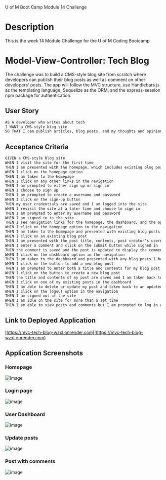 U of M Boot Camp Module 14 Challenge

# Description
This is the week 14 Module Challenge for the U of M Coding Bootcamp

# Model-View-Controller: Tech Blog
The challenge was to build a CMS-style blog site from scratch where developers can publish their blog posts as well as comment on other developers’ posts. The app will follow the MVC structure, use Handlebars.js as the templating language, Sequelize as the ORM, and the express-session npm package for authentication.

## User Story
```md
AS A developer who writes about tech
I WANT a CMS-style blog site
SO THAT I can publish articles, blog posts, and my thoughts and opinions
```

## Acceptance Criteria
```md
GIVEN a CMS-style blog site
WHEN I visit the site for the first time
THEN I am presented with the homepage, which includes existing blog posts if any have been posted; navigation links for the homepage and the dashboard; and the option to log in
WHEN I click on the homepage option
THEN I am taken to the homepage
WHEN I click on any other links in the navigation
THEN I am prompted to either sign up or sign in
WHEN I choose to sign up
THEN I am prompted to create a username and password
WHEN I click on the sign-up button
THEN my user credentials are saved and I am logged into the site
WHEN I revisit the site at a later time and choose to sign in
THEN I am prompted to enter my username and password
WHEN I am signed in to the site
THEN I see navigation links for the homepage, the dashboard, and the option to log out
WHEN I click on the homepage option in the navigation
THEN I am taken to the homepage and presented with existing blog posts that include the post title and the date created
WHEN I click on an existing blog post
THEN I am presented with the post title, contents, post creator’s username, and date created for that post and have the option to leave a comment
WHEN I enter a comment and click on the submit button while signed in
THEN the comment is saved and the post is updated to display the comment, the comment creator’s username, and the date created
WHEN I click on the dashboard option in the navigation
THEN I am taken to the dashboard and presented with any blog posts I have already created and the option to add a new blog post
WHEN I click on the button to add a new blog post
THEN I am prompted to enter both a title and contents for my blog post
WHEN I click on the button to create a new blog post
THEN the title and contents of my post are saved and I am taken back to an updated dashboard with my new blog post
WHEN I click on one of my existing posts in the dashboard
THEN I am able to delete or update my post and taken back to an updated dashboard
WHEN I click on the logout option in the navigation
THEN I am signed out of the site
WHEN I am idle on the site for more than a set time
THEN I am able to view posts and comments but I am prompted to log in again before I can add, update, or delete posts
```
## Link to Deployed Application
[https://mvc-tech-blog-wzxl.onrender.com](https://mvc-tech-blog-wzxl.onrender.com)

## Application Screenshots

### Homepage
![image](https://github.com/user-attachments/assets/7ee9b62b-d805-4fd7-a1c2-db674f56831f)

### Login page
![image](https://github.com/user-attachments/assets/bba2f25e-9879-45a2-a4fb-143adab76839)

### User Dashboard
![image](https://github.com/user-attachments/assets/fa21dcbc-b265-4cf9-87f7-72079fa9dfa6)

### Update posts
![image](https://github.com/user-attachments/assets/e8f783fd-6b93-4695-a42f-19d477d3210c)

### Post with comments
![image](https://github.com/user-attachments/assets/00e0f9a0-e256-4ace-bc24-9a998c2ab824)


